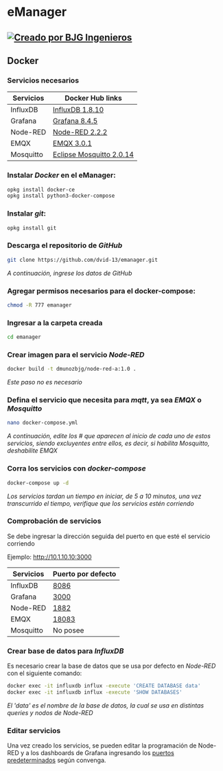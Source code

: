 # eManager
[![Creado por BJG Ingenieros](https://bjgingenieros.com/wp-content/uploads/2022/04/logo-e1648933452913.png)](https://bjgingenieros.com)
------------

## Docker


### Servicios necesarios

| Servicios | Docker Hub links |
| ------ | ------ |
| InfluxDB | [InfluxDB 1.8.10](https://hub.docker.com/_/influxdb) |
| Grafana | [Grafana 8.4.5](https://hub.docker.com/r/grafana/grafana) |
| Node-RED | [Node-RED 2.2.2](https://hub.docker.com/r/nodered/node-red) |
| EMQX | [EMQX 3.0.1](https://hub.docker.com/r/emqx/emqx) |
| Mosquitto | [Eclipse Mosquitto 2.0.14](https://hub.docker.com/_/eclipse-mosquitto) |

### Instalar *Docker* en el eManager: 

```sh
opkg install docker-ce
opkg install python3-docker-compose
```


### Instalar *git*:

```sh
opkg install git
```

### Descarga el repositorio de *GitHub*

```sh
git clone https://github.com/dvid-13/emanager.git
```
*A continuación, ingrese los datos de GitHub*

### Agregar permisos necesarios para el docker-compose:

```sh 
chmod -R 777 emanager 
```

### Ingresar a la carpeta creada

```sh
cd emanager
```

### Crear imagen para el servicio *Node-RED*

```sh
docker build -t dmunozbjg/node-red-a:1.0 .
```
*Este paso no es necesario*

### Defina el servicio que necesita para *mqtt*, ya sea *EMQX* o *Mosquitto*

```sh
nano docker-compose.yml
```
*A continuación, edite los # que aparecen al inicio de cada uno de estos servicios,
siendo excluyentes entre ellos, es decir, si habilita Mosquitto, deshabilite EMQX*

### Corra los servicios con *docker-compose*

```sh
docker-compose up -d
```
*Los servicios tardan un tiempo en iniciar, de 5 a 10 minutos, una vez transcurrido el tiempo,
verifique que los servicios estén corriendo*

### Comprobación de servicios
Se debe ingresar la dirección seguida del puerto en que esté el servicio corriendo

Ejemplo: 
http://10.1.10.10:3000

| Servicios | Puerto por defecto |
| ------ | ------ |
| InfluxDB | [8086](http://10.1.10.10:8086) |
| Grafana | [3000](http://10.1.10.10:3000)  |
| Node-RED | [1882](http://10.1.10.10:1882) |
| EMQX | [18083](http://10.1.10.10:18083)   |
| Mosquitto | No posee |

### Crear base de datos para *InfluxDB*

Es necesario crear la base de datos que se usa por defecto en *Node-RED* con el siguiente comando:

```sh
docker exec -it influxdb influx -execute 'CREATE DATABASE data'
docker exec -it influxdb influx -execute 'SHOW DATABASES'
```
*El 'data' es el nombre de la base de datos, la cual se usa en distintas queries y nodos de Node-RED*

### Editar servicios

Una vez creado los servicios, se pueden editar la programación de Node-RED y a los dashboards de Grafana ingresando los [puertos predeterminados](https://github.com/dvid-13/eManager/blob/master/README.md#comprobaci%C3%B3n-de-servicios) según convenga.



